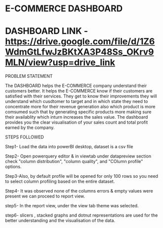 
# E-COMMERCE DASHBOARD
# DASHBOARD LINK -https://drive.google.com/file/d/1Z6WdmGtLfwJzBKtXA3P48Ss_OKrv9MLN/view?usp=drive_link

PROBLEM STATEMENT
 
 The DASHBOARD helps the E-COMMERCE company understand their customers better. It helps the E-COMMERCE know if their customers are satisfied with their services. They get to know their improvements they will understand which cusdtomer to target and in which state they need to concentrate more for their revenue generation also which product is more comsumed such that by generating specific products more making sure their availablity which inturn increases the sales value. The dashboard provides you the clear visualisation of your sales count and total profit earned by the company.

 STEPS FOLLOWED

 Step1- Load the data into powerBI desktop, dataset is a csv file 

 Step2- Open powerquery editor & in viewtab under datapreview section check "column distribution", "column quality", and "COlumn profile" options.

 Step3-Also, by default profile will be opened for only 100 rows so you need to select column profiling based on the entire dataset.

 Step4- It was observed none of the columns errors & empty values were present we can proceed to report view.

 step5- In the report view, under the view tab theme was selected.

 step6- slicers , stacked graphs and dotnut representations are used for the better understanding and the visualisation of the data.

 
 

